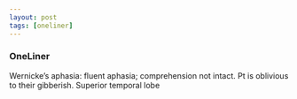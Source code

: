 ```yaml
---
layout: post
tags: [oneliner]
---
```



### OneLiner

Wernicke’s aphasia: fluent aphasia; comprehension not intact. Pt is oblivious to their gibberish. Superior temporal lobe
